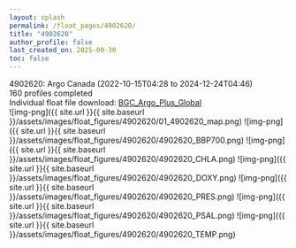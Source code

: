 ```yaml
---
layout: splash
permalink: /float_pages/4902620/
title: "4902620"
author_profile: false
last_created_on: 2025-09-30
toc: false
---
```

 
4902620: Argo Canada (2022-10-15T04:28 to 2024-12-24T04:46)\
160 profiles completed\
Individual float file download: [BGC_Argo_Plus_Global](https://ftp.soest.hawaii.edu/bgc_argo_plus/Individual_Floats/outliers_removed/4902620_Sprof_processed.nc)\
![img-png]({{ site.url }}{{ site.baseurl }}/assets/images/float_figures/4902620/01_4902620_map.png)
![img-png]({{ site.url }}{{ site.baseurl }}/assets/images/float_figures/4902620/4902620_BBP700.png)
![img-png]({{ site.url }}{{ site.baseurl }}/assets/images/float_figures/4902620/4902620_CHLA.png)
![img-png]({{ site.url }}{{ site.baseurl }}/assets/images/float_figures/4902620/4902620_DOXY.png)
![img-png]({{ site.url }}{{ site.baseurl }}/assets/images/float_figures/4902620/4902620_PRES.png)
![img-png]({{ site.url }}{{ site.baseurl }}/assets/images/float_figures/4902620/4902620_PSAL.png)
![img-png]({{ site.url }}{{ site.baseurl }}/assets/images/float_figures/4902620/4902620_TEMP.png)

